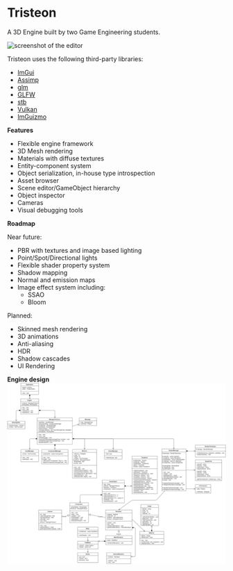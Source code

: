 # Tristeon
A 3D Engine built by two Game Engineering students.


![screenshot of the editor](https://i.imgur.com/0CCvybQ.png)


Tristeon uses the following third-party libraries:
* [ImGui](https://github.com/ocornut/imgui)
* [Assimp](https://github.com/assimp/assimp)
* [glm](https://github.com/g-truc/glm)
* [GLFW](https://github.com/glfw/glfw)
* [stb](https://github.com/nothings/stb)
* [Vulkan](https://github.com/KhronosGroup/Vulkan-Hpp)
* [ImGuizmo](https://github.com/CedricGuillemet/ImGuizmo)

**Features**
* Flexible engine framework
* 3D Mesh rendering
* Materials with diffuse textures
* Entity-component system
* Object serialization, in-house type introspection
* Asset browser
* Scene editor/GameObject hierarchy
* Object inspector
* Cameras
* Visual debugging tools

**Roadmap**

Near future:
* PBR with textures and image based lighting
* Point/Spot/Directional lights
* Flexible shader property system
* Shadow mapping
* Normal and emission maps
* Image effect system including:
  * SSAO
  * Bloom
  
Planned:
* Skinned mesh rendering
* 3D animations
* Anti-aliasing
* HDR
* Shadow cascades
* UI Rendering

**Engine design**
<img src="Documents/Engine Architecture/Tristeon Core Architecture.png">
